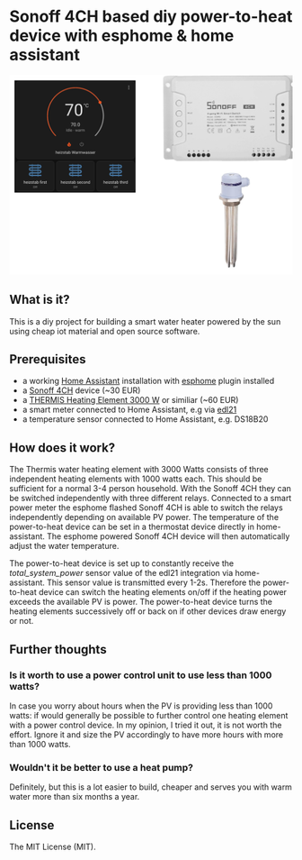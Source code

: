 # Sonoff 4CH based diy power-to-heat device with esphome & home assistant

![thermostat](images/main.png)

## What is it?

This is a diy project for building a smart water heater powered by the sun using cheap iot material and open source software. 

## Prerequisites

* a working [Home Assistant](https://github.com/home-assistant/) installation with [esphome](https://esphome.io/guides/getting_started_hassio) plugin installed
* a [Sonoff 4CH](https://sonoff.tech/product/diy-smart-switches/4chr3-4chpror3/) device (~30 EUR)
* a [THERMIS Heating Element 3000 W](https://www.amazon.de/THERMIS-Heizpatrone-Wasserspeicher-Warmwasserspeicher-Wasserheizung/dp/B0B49ZXN53) or similiar (~60 EUR)
* a smart meter connected to Home Assistant, e.g via [edl21](https://www.home-assistant.io/integrations/edl21/) 
* a temperature sensor connected to Home Assistant, e.g. DS18B20

## How does it work?

The Thermis water heating element with 3000 Watts consists of three independent heating elements with 1000 watts each. This should be sufficient for a normal 3-4 person household. With the Sonoff 4CH they can be switched independently with three different relays. Connected to a smart power meter the esphome flashed Sonoff 4CH is able to switch the relays independently depending on available PV power. The temperature of the power-to-heat device can be set in a thermostat device directly in home-assistant. The esphome powered Sonoff 4CH device will then automatically adjust the water temperature. 

The power-to-heat device is set up to constantly receive the *total_system_power* sensor value of the edl21 integration via home-assistant. This sensor value is transmitted every 1-2s. Therefore the power-to-heat device can switch the heating elements on/off if the heating power exceeds the available PV is power. The power-to-heat device turns the heating elements successively off or back on if other devices draw energy or not. 
  
## Further thoughts

### Is it worth to use a power control unit to use less than 1000 watts?

In case you worry about hours when the PV is providing less than 1000 watts: if would generally be possible to further control one heating element with a power control device. In my opinion, I tried it out, it is not worth the effort. Ignore it and size the PV accordingly to have more hours with more than 1000 watts.

### Wouldn't it be better to use a heat pump?

Definitely, but this is a lot easier to build, cheaper and serves you with warm water more than six months a year.

## License

The MIT License (MIT).
